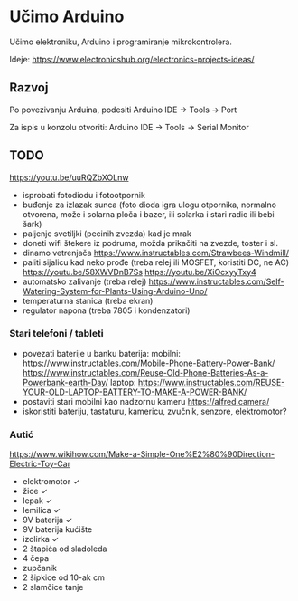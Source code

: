 # Učimo Arduino

Učimo elektroniku, Arduino i programiranje mikrokontrolera.

Ideje: https://www.electronicshub.org/electronics-projects-ideas/

## Razvoj

Po povezivanju Arduina, podesiti Arduino IDE -> Tools -> Port

Za ispis u konzolu otvoriti: Arduino IDE -> Tools -> Serial Monitor

## TODO

https://youtu.be/uuRQZbXOLnw
- isprobati fotodiodu i fotootpornik
- buđenje za izlazak sunca (foto dioda igra ulogu otpornika, normalno otvorena, može i solarna ploča i bazer, ili solarka i stari radio ili bebi šark)
- paljenje svetiljki (pecinih zvezda) kad je mrak
- doneti wifi štekere iz podruma, možda prikačiti na zvezde, toster i sl.
- dinamo vetrenjača https://www.instructables.com/Strawbees-Windmill/
- paliti sijalicu kad neko prođe (treba relej ili MOSFET, koristiti DC, ne AC)
  https://youtu.be/58XWVDnB7Ss
  https://youtu.be/XiOcxyyTxy4
- automatsko zalivanje (treba relej)
  https://www.instructables.com/Self-Watering-System-for-Plants-Using-Arduino-Uno/
- temperaturna stanica (treba ekran)
- regulator napona (treba 7805 i kondenzatori)

### Stari telefoni / tableti

- povezati baterije u banku baterija: 
  mobilni: 
    https://www.instructables.com/Mobile-Phone-Battery-Power-Bank/
    https://www.instructables.com/Reuse-Old-Phone-Batteries-As-a-Powerbank-earth-Day/
  laptop:
    https://www.instructables.com/REUSE-YOUR-OLD-LAPTOP-BATTERY-TO-MAKE-A-POWER-BANK/
- postaviti stari mobilni kao nadzornu kameru https://alfred.camera/
- iskoristiti bateriju, tastaturu, kamericu, zvučnik, senzore, elektromotor?

### Autić

https://www.wikihow.com/Make-a-Simple-One%E2%80%90Direction-Electric-Toy-Car

- elektromotor ✓
- žice ✓
- lepak ✓
- lemilica ✓
- 9V baterija ✓
- 9V baterija kućište
- izolirka ✓
- 2 štapića od sladoleda
- 4 čepa
- zupčanik
- 2 šipkice od 10-ak cm
- 2 slamčice tanje
